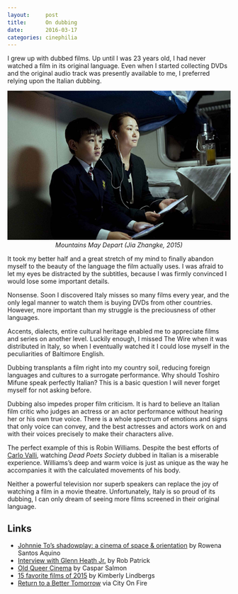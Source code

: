 ```yaml
---
layout:     post
title:      On dubbing
date:       2016-03-17
categories: cinephilia
---
```


I grew up with dubbed films. Up until I was 23 years old, I had never watched a
film in its original language. Even when I started collecting DVDs and the
original audio track was presently available to me, I preferred relying upon the
Italian dubbing.

<!--more-->

<p align="center">
    <img src="/media/2016-03-17-mountains_may_depart.png">
    <br>
    <em>Mountains May Depart (Jia Zhangke, 2015)</em>
</p>

It took my better half and a great stretch of my mind to finally abandon myself
to the beauty of the language the film actually uses. I was afraid to let my
eyes be distracted by the subtitles, because I was firmly convinced I would lose
some important details.

Nonsense. Soon I discovered Italy misses so many films every year, and the only
legal manner to watch them is buying DVDs from other countries. However, more
important than my struggle is the preciousness of other languages.

Accents, dialects, entire cultural heritage enabled me to appreciate films and
series on another level. Luckily enough, I missed The Wire when it was
distributed in Italy, so when I eventually watched it I could lose myself in the
peculiarities of Baltimore English.

Dubbing transplants a film right into my country soil, reducing foreign
languages and cultures to a surrogate performance. Why should Toshiro Mifune
speak perfectly Italian? This is a basic question I will never forget myself for
not asking before.

Dubbing also impedes proper film criticism. It is hard to believe an Italian
film critic who judges an actress or an actor performance without hearing her or
his own true voice. There is a whole spectrum of emotions and signs that only
voice can convey, and the best actresses and actors work on and with their
voices precisely to make their characters alive.

The perfect example of this is Robin Williams. Despite the best efforts of
[Carlo Valli](https://it.wikipedia.org/wiki/Carlo_Valli), watching *Dead Poets
Society* dubbed in Italian is a miserable experience. Williams’s deep and warm
voice is just as unique as the way he accompanies it with the calculated
movements of his body.

Neither a powerful television nor superb speakers can replace the joy of
watching a film in a movie theatre. Unfortunately, Italy is so proud of its
dubbing, I can only dream of seeing more films screened in their original
language.

## Links

- [Johnnie To’s shadowplay: a cinema of space &
  orientation](https://vimeo.com/157974363) by Rowena Santos Aquino
- [Interview with Glenn Heath
  Jr.](http://www.cinemaspartan.com/interview-w-glenn-heath-jr/) by Rob Patrick
- [Old Queer
  Cinema](http://www.straightouttacrouchend.blogspot.it/2016/03/old-queer-cinema.html)
  by Caspar Salmon
- [15 favorite films of
  2015](http://moviemorlocks.com/2016/01/14/15-favorite-films-of-2015/) by
  Kimberly Lindbergs
- [Return to a Better
  Tomorrow](http://cityonfire.com/return-to-a-better-tomorrow-1994-review/) via
  City On Fire
